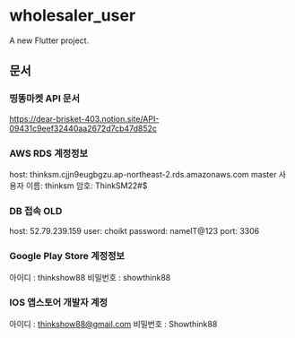 # wholesaler_user

A new Flutter project.

## 문서

### 띵똥마켓 API 문서

<https://dear-brisket-403.notion.site/API-09431c9eef32440aa2672d7cb47d852c>

### AWS RDS 계정정보
host: thinksm.cjjn9eugbgzu.ap-northeast-2.rds.amazonaws.com
master 사용자 이름: thinksm
암호: ThinkSM22#$

### DB 접속 OLD

host: 52.79.239.159
user: choikt
password: nameIT@123
port: 3306

### Google Play Store 계정정보
아이디 :  thinkshow88
비밀번호 :  showthink88

### IOS 앱스토어 개발자 계정
아이디 : thinkshow88@gmail.com
비밀번호 : Showthink88




